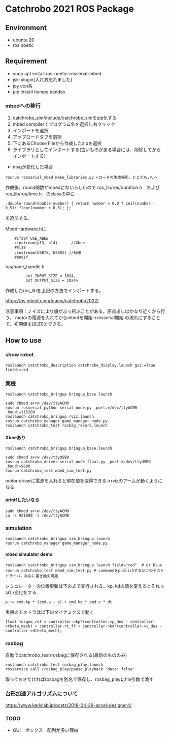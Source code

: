 # Catchrobo 2021 ROS Package

## Environment
- ubuntu 20
- ros noetic

## Requirement
- sudo apt install ros-noetic-rosserial-mbed
- jsk-plugin(入れ方忘れました)
- joy con系
- pip install numpy pandas

### mbedへの移行
1. catchrobo_sim/include/catchrobo_simをzip化する
1. mbed compilerでプログラム名を選択し右クリック
1. インポートを選択
1. アップロードタブを選択
1. 下にあるChoose Fileから作成したzipを選択
1. ライブラリとしてインポートする(古いものがある場合には、削除してからインポートする)

- msgが変化した場合
``` 
rosrun rosserial_mbed make_libraries.py <コードの生成場所。どこでもいい>
```
作成後、round関数がmbedにないらしいので ros_lib/ros/duration.h　およびros_lib/ros/time.h　のclassの中に
```
 double round(double number) { return number < 0.0 ? ceil(number - 0.5): floor(number + 0.5); };
```
を追加する。

MbedHardware.hに
```
    #ifdef USE_XBEE
    :iostream(p13, p14)      //Xbee
    #else
    :iostream(USBTX, USBRX) //有線
    #endif
```
ros/node_handle.h
```
         int INPUT_SIZE = 1024,
         int OUTPUT_SIZE = 1024>
```

作成したros_libを上記の方法でインポートする。


https://os.mbed.com/teams/catchrobo2022/


注意事項：ノイズにより値がぶっ飛ぶことがある。原点出しはかなり近くから行う。
motorの電源を入れてからmbedを開始→rosserial開始
の流れにすることで、初期値をほぼ0とできる。




## How to use
### show robot
```
roslaunch catchrobo_description catchrobo_display.launch gui:=True field:=red

```

### 実機

```
roslaunch catchrobo_bringup bringup_base.launch 

sudo chmod a+rw /dev/ttyACM0 
rosrun rosserial_python serial_node.py _port:=/dev/ttyACM0 _baud:=115200
roslaunch catchrobo_bringup rviz.launch
rosrun catchrobo_manager game_manager_node.py
roslaunch catchrobo_test rosbag_record.launch 
```

#### Xbeeあり
```
roslaunch catchrobo_bringup bringup_base.launch 

sudo chmod a+rw /dev/ttyUSB0 
rosrun catchrobo_driver serial_node_float.py _port:=/dev/ttyUSB0 _baud:=9600
rosrun catchrobo_test mbed_sim_test.py
```

motor driverに電源を入れると現在値を取得できる->rvizのアームが動くようになる

#### printfしたいなら
```
sudo chmod a+rw /dev/ttyACM0 
cu -s 921600 -l /dev/ttyACM0
```

### simulation
```
roslaunch catchrobo_bringup sim_bringup.launch 
rosrun catchrobo_manager game_manager_node.py 
```


#### mbed simulator demo
```
roslaunch catchrobo_bringup sim_bringup.launch field="red"  # or blue
rosrun catchrobo_test mbed_sim_test.py # commandをpublishするだけのテストドライバ。自由に書き換え可能
```

シミュレーターの位置更新は下の式で実行される。kp, kdの値を変えるとそれっぽい変化をする.
```
p += cmd.kp * (cmd.p - p) + cmd.kd * cmd.v * dt
```

実機のモタドラは以下のダイナミクスで動く
```
float torque_ref = controller->kp*(controller->p_des - controller->theta_mech) + controller->t_ff + controller->kd*(controller->v_des - controller->dtheta_mech);
```

### rosbag
自動でcatchrobo_test/rosbagに保存される(最新のもののみ)
```
roslaunch catchrobo_test rosbag_play.launch 
rosservice call /rosbag_play/pause_playback "data: false" 
```
取っておきたければrosbagを別名で保存し、rosbag_playにfile引数で渡す



### 台形加速アルゴリズムについて
https://www.kerislab.jp/posts/2018-04-29-accel-designer4/


### TODO
- GUI　ボックス　配列が多い理由